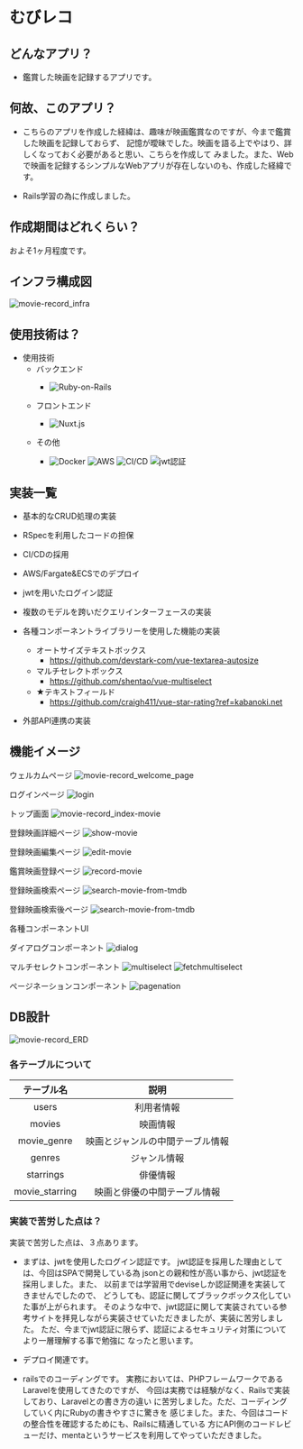 # むびレコ

## **どんなアプリ？**
* 鑑賞した映画を記録するアプリです。

## **何故、このアプリ？**
* こちらのアプリを作成した経緯は、趣味が映画鑑賞なのですが、今まで鑑賞した映画を記録しておらず、
記憶が曖昧でした。映画を語る上でやはり、詳しくなっておく必要があると思い、こちらを作成して
みました。また、Webで映画を記録するシンプルなWebアプリが存在しないのも、作成した経緯です。

* Rails学習の為に作成しました。

## **作成期間はどれくらい？**
およそ1ヶ月程度です。

## インフラ構成図

![movie-record_infra](./assets/infra.png)


## **使用技術は？**
- 使用技術
    - バックエンド
        - <p>
            <img alt="Ruby-on-Rails" src="https://img.shields.io/badge/-Rails-CC0000?style=flat-square&logo=Ruby-on-Rails&**logoColor****=white" />
        </p>
    - フロントエンド
      - <p>
            <img alt="Nuxt.js" src="https://img.shields.io/badge/-Nuxt.js-45b8d8?style=flat-square&logo=Vue.js&logoColor=white" />
        </p>
    - その他
        - <p>
              <img alt="Docker" src="https://img.shields.io/badge/-Docker-46a2f1?style=flat-square&logo=docker&logoColor=white" />
                <img alt="AWS" src="https://img.shields.io/badge/-AWS-CC0000?style=flat-square&logo=AWS&**logoColor****=white" />
                <img alt="CI/CD" src="https://img.shields.io/badge/-CI/CD-CC0000?style=flat-square&logo=CI/CD&**logoColor****=white" />
                <img alt="jwt認証" src="https://img.shields.io/badge/-jwt認証-CC0000?style=flat-square&logo=jwt&**logoColor****=white" />
        </p>

## **実装一覧**
-  基本的なCRUD処理の実装
-  RSpecを利用したコードの担保
-  CI/CDの採用
-  AWS/Fargate&ECSでのデプロイ
-   jwtを用いたログイン認証
-  複数のモデルを跨いだクエリインターフェースの実装
- 各種コンポーネントライブラリーを使用した機能の実装
    - オートサイズテキストボックス
        - https://github.com/devstark-com/vue-textarea-autosize
    - マルチセレクトボックス
        - https://github.com/shentao/vue-multiselect
    - ★テキストフィールド
        - https://github.com/craigh411/vue-star-rating?ref=kabanoki.net

- 外部API連携の実装

## 機能イメージ
ウェルカムページ
![movie-record_welcome_page](./assets/welcome.png)

ログインページ
![login](./assets/login.png)

トップ画面
![movie-record_index-movie](./assets/movie-index.png)

登録映画詳細ページ
![show-movie](./assets/show-movie.png)

登録映画編集ページ
![edit-movie](./assets/edit-moie.png)

鑑賞映画登録ページ
![record-movie](./assets/record-movie.png)

登録映画検索ページ
![search-movie-from-tmdb](./assets/search-movie.png)

登録映画検索後ページ
![search-movie-from-tmdb](./assets/searchd-movie.png)

各種コンポーネントUI

ダイアログコンポーネント
![dialog](./assets/dialog.png)

マルチセレクトコンポーネント
![multiselect](./assets/multiselect.png)
![fetchmultiselect](./assets/fetch-multiselect.png)

ページネーションコンポーネント
![pagenation](./assets/pagenation.png)









## DB設計
![movie-record_ERD](./assets/db-entity.png)

### 各テーブルについて

| テーブル名 | 説明 |
|:-:|:-:|
| users  | 利用者情報  |
| movies  | 映画情報  |
|  movie_genre | 映画とジャンルの中間テーブル情報  |
| genres  | ジャンル情報  |
| starrings  | 俳優情報  |
| movie_starring  | 映画と俳優の中間テーブル情報  |





### 実装で苦労した点は？

実装で苦労した点は、３点あります。<br>
- まずは、jwtを使用したログイン認証です。
jwt認証を採用した理由としては、今回はSPAで開発している為
jsonとの親和性が高い事から、jwt認証を採用しました。また、
以前までは学習用でdeviseしか認証関連を実装してきませんでしたので、
どうしても、認証に関してブラックボックス化していた事が上がられます。
そのような中で、jwt認証に関して実装されている参考サイトを拝見しながら実装させていただきましたが、実装に苦労しました。
ただ、今までjwt認証に限らず、認証によるセキュリティ対策についてより一層理解する事で勉強に
なったと思います。

- デプロイ関連です。



- railsでのコーディングです。
実務においては、PHPフレームワークであるLaravelを使用してきたのですが、
今回は実務では経験がなく、Railsで実装しており、Laravelとの書き方の違い
に苦労しました。ただ、コーディングしていく内にRubyの書きやすさに驚きを
感じました。また、今回はコードの整合性を確認するためにも、Railsに精通している
方にAPI側のコードレビューだけ、mentaというサービスを利用してやっていただきました。


